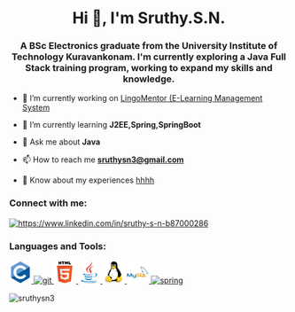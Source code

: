 <h1 align="center">Hi 👋, I'm Sruthy.S.N.</h1>
<h3 align="center">A BSc Electronics graduate from the University Institute of Technology Kuravankonam. I'm currently exploring a Java Full Stack training program, working to expand my skills and knowledge.</h3>

- 🔭 I’m currently working on [LingoMentor (E-Learning Management System](https://github.com/SruthySN3/LingoMentor)

- 🌱 I’m currently learning **J2EE,Spring,SpringBoot**

- 💬 Ask me about **Java**

- 📫 How to reach me **sruthysn3@gmail.com**

- 📄 Know about my experiences [hhhh](hhhh)

<h3 align="left">Connect with me:</h3>
<p align="left">
<a href="https://linkedin.com/in/https://www.linkedin.com/in/sruthy-s-n-b87000286" target="blank"><img align="center" src="https://raw.githubusercontent.com/rahuldkjain/github-profile-readme-generator/master/src/images/icons/Social/linked-in-alt.svg" alt="https://www.linkedin.com/in/sruthy-s-n-b87000286" height="30" width="40" /></a>
</p>

<h3 align="left">Languages and Tools:</h3>
<p align="left"> <a href="https://www.cprogramming.com/" target="_blank" rel="noreferrer"> <img src="https://raw.githubusercontent.com/devicons/devicon/master/icons/c/c-original.svg" alt="c" width="40" height="40"/> </a> <a href="https://git-scm.com/" target="_blank" rel="noreferrer"> <img src="https://www.vectorlogo.zone/logos/git-scm/git-scm-icon.svg" alt="git" width="40" height="40"/> </a> <a href="https://www.w3.org/html/" target="_blank" rel="noreferrer"> <img src="https://raw.githubusercontent.com/devicons/devicon/master/icons/html5/html5-original-wordmark.svg" alt="html5" width="40" height="40"/> </a> <a href="https://www.java.com" target="_blank" rel="noreferrer"> <img src="https://raw.githubusercontent.com/devicons/devicon/master/icons/java/java-original.svg" alt="java" width="40" height="40"/> </a> <a href="https://www.linux.org/" target="_blank" rel="noreferrer"> <img src="https://raw.githubusercontent.com/devicons/devicon/master/icons/linux/linux-original.svg" alt="linux" width="40" height="40"/> </a> <a href="https://www.mysql.com/" target="_blank" rel="noreferrer"> <img src="https://raw.githubusercontent.com/devicons/devicon/master/icons/mysql/mysql-original-wordmark.svg" alt="mysql" width="40" height="40"/> </a> <a href="https://spring.io/" target="_blank" rel="noreferrer"> <img src="https://www.vectorlogo.zone/logos/springio/springio-icon.svg" alt="spring" width="40" height="40"/> </a> </p>

<p><img align="center" src="https://github-readme-stats.vercel.app/api/top-langs?username=sruthysn3&show_icons=true&locale=en&layout=compact" alt="sruthysn3" /></p>
